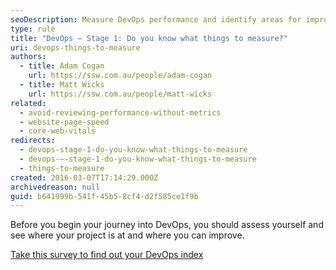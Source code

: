 ```yaml
---
seoDescription: Measure DevOps performance and identify areas for improvement with a comprehensive survey.
type: rule
title: "DevOps – Stage 1: Do you know what things to measure?"
uri: devops-things-to-measure
authors:
  - title: Adam Cogan
    url: https://ssw.com.au/people/adam-cogan
  - title: Matt Wicks
    url: https://ssw.com.au/people/matt-wicks
related:
  - avoid-reviewing-performance-without-metrics
  - website-page-speed
  - core-web-vitals
redirects:
  - devops-stage-1-do-you-know-what-things-to-measure
  - devops-–-stage-1-do-you-know-what-things-to-measure
  - things-to-measure
created: 2016-03-07T17:14:29.000Z
archivedreason: null
guid: b641999b-541f-45b5-8cf4-d2f585ce1f9b
---
```


Before you begin your journey into DevOps, you should assess yourself and see where your project is at and where you can improve.

[Take this survey to find out your DevOps index](https://form.jotform.com/233467607749873)
